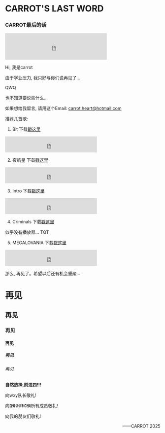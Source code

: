 # CARROT'S LAST WORD 
### CARROT最后的话

<iframe frameborder="no" border="0" marginwidth="0" marginheight="0" width=330 height=86 src="https://music.163.com/outchain/player?type=2&id=1325630938&auto=1&height=66"></iframe>

Hi, 我是carrot

由于学业压力, 我只好与你们说再见了...

QWQ 

也不知道要说些什么...

如果想给我留言, 请用这个Email: [carrot.heart@hotmail.com](mailto:carrot.heart@hotmail.com)

推荐几首歌:

1. Bit 下载[戳这里](https://music.163.com/song/media/outer/url?id=1325630938)
<iframe frameborder="no" border="0" marginwidth="0" marginheight="0" width=298 height=52 src="https://music.163.com/outchain/player?type=2&id=1325630938&auto=0&height=32"></iframe>

2. 夜航星 下载[戳这里](https://music.163.com/song/media/outer/url?id=1431292823)
<iframe frameborder="no" border="0" marginwidth="0" marginheight="0" width=298 height=52 src="https://music.163.com/outchain/player?type=2&id=1431292823&auto=0&height=32"></iframe>

3. Intro 下载[戳这里](https://music.163.com/song/media/outer/url?id=4341314)
<iframe frameborder="no" border="0" marginwidth="0" marginheight="0" width=298 height=52 src="https://music.163.com/outchain/player?type=2&id=4341314&auto=0&height=32"></iframe>

4. Criminals 下载[戳这里](https://carrot-heart.github.io/Criminals.m4a)

似乎没有播放器...  TQT

5. MEGALOVANIA 下载[戳这里](https://music.163.com/song/media/outer/url?id=39224659)
<iframe frameborder="no" border="0" marginwidth="0" marginheight="0" width=298 height=52 src="https://music.163.com/outchain/player?type=2&id=39224659&auto=0&height=32"></iframe>

那么, 再见了。希望以后还有机会重聚...

# 再见
## 再见
### 再见
#### 再见
##### 再见
###### 再见
__**自然选择,前进四!!!**__

向wxy队长敬礼!

向𝕱𝕽𝕰𝕰𝕯𝕺𝕸所有成员敬礼!

向我的朋友们敬礼!
<p align="right">——CARROT 2025</p>
